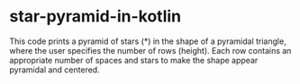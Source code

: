 # star-pyramid-in-kotlin
This code prints a pyramid of stars (*) in the shape of a pyramidal triangle, where the user specifies the number of rows (height). Each row contains an appropriate number of spaces and stars to make the shape appear pyramidal and centered.
